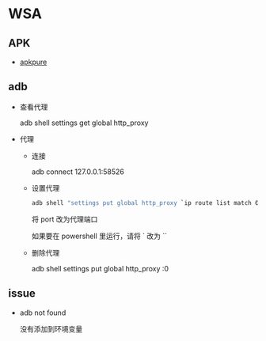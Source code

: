 # WSA

## APK

- [apkpure](https://apkpure.com/cn/search?q=iA+writer&t=app)

## adb

- 查看代理

  adb shell settings get global http_proxy

- 代理

  - 连接

    adb connect 127.0.0.1:58526

  - 设置代理

    ```bash
    adb shell "settings put global http_proxy `ip route list match 0 table all scope global | cut -F3`:port"
    ```

    将 port 改为代理端口

    如果要在 powershell 里运行，请将 \` 改为 \`\`

  - 删除代理

    adb shell settings put global http_proxy :0

## issue

- adb not found

  没有添加到环境变量
